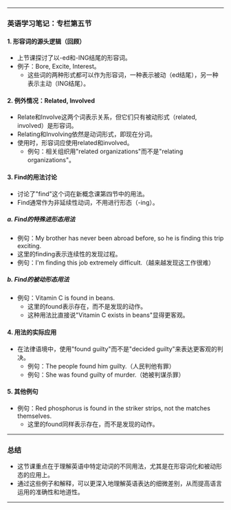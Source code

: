 
---

### 英语学习笔记：专栏第五节

#### 1. 形容词的源头逻辑（回顾）
- 上节课探讨了以-ed和-ING结尾的形容词。
- 例子：Bore, Excite, Interest。
  - 这些词的两种形式都可以作为形容词，一种表示被动（ed结尾），另一种表示主动（ING结尾）。

#### 2. 例外情况：Related, Involved
- Relate和Involve这两个词表示关系，但它们只有被动形式（related, involved）是形容词。
- Relating和Involving依然是动词形式，即现在分词。
- 使用时，形容词应使用related和involved。
  - 例句：相关组织用"related organizations"而不是"relating organizations"。

#### 3. Find的用法讨论
- 讨论了"find"这个词在新概念课第四节中的用法。
- Find通常作为非延续性动词，不用进行形态（-ing）。

##### a. Find的特殊进形态用法
- 例句：My brother has never been abroad before, so he is finding this trip exciting.
- 这里的finding表示连续性的发现过程。
- 例句：I'm finding this job extremely difficult.（越来越发现这工作很难）

##### b. Find的被动形态用法
- 例句：Vitamin C is found in beans.
  - 这里的found表示存在，而不是发现的动作。
  - 这种用法比直接说"Vitamin C exists in beans"显得更客观。

#### 4. 用法的实际应用
- 在法律语境中，使用"found guilty"而不是"decided guilty"来表达更客观的判决。
  - 例句：The people found him guilty.（人民判他有罪）
  - 例句：She was found guilty of murder.（她被判谋杀罪）

#### 5. 其他例句
- 例句：Red phosphorus is found in the striker strips, not the matches themselves.
  - 这里的found同样表示存在，而不是发现的动作。

---

### 总结
- 这节课重点在于理解英语中特定动词的不同用法，尤其是在形容词化和被动形态的应用上。
- 通过这些例子和解释，可以更深入地理解英语表达的细微差别，从而提高语言运用的准确性和地道性。

---
